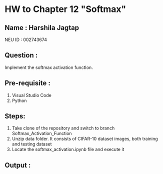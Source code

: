 # HW to Chapter 12 "Softmax"

## Name : Harshila Jagtap 

NEU ID : 002743674 

## Question :

Implement the softmax activation functIon.

## Pre-requisite :

1. Visual Studio Code
2. Python

## Steps:

1. Take clone of the repository and switch to branch Softmax_Activation_Function
2. Unzip data folder. It consists of CIFAR-10 dataset images, both training and testing dataset
3. Locate the softmax_activation.ipynb file and execute it

## Output :



